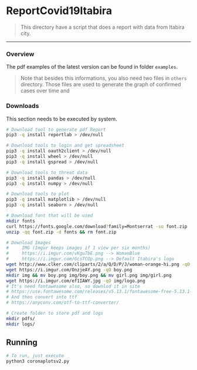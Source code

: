 # ReportCovid19Itabira

>  This directory have a script that does a report with data from Itabira city.

---

### Overview

The pdf examples of the latest version can be found in folder `examples`.

> Note that besides this informations, you also need two files in `others` directory. Those files are used to generate the graph of confirmed cases over time and 

### Downloads

This section needs to be executed by system.

```bash
# Download tool to generate pdf Report
pip3 -q install reportlab > /dev/null

# Download tools to login and get spreadsheet
pip3 -q install oauth2client > /dev/null
pip3 -q install wheel > /dev/null
pip3 -q install gspread > /dev/null

# Download tools to threat data
pip3 -q install pandas > /dev/null
pip3 -q install numpy > /dev/null

# Download tools to plot
pip3 -q install matplotlib > /dev/null
pip3 -q install seaborn > /dev/null

# Download font that will be used
mkdir fonts
curl https://fonts.google.com/download?family=Montserrat -so font.zip
unzip -qq font.zip -d fonts && rm font.zip

# Download Images
#     IMG (Imgur keeps images if 1 view per six months)
#     https://i.imgur.com/vKgu7bE.png --> WomanBlue
#     https://i.imgur.com/GcsTCOp.png --> Default Itabira's logo
wget http://www.clker.com/cliparts/2/a/Q/D/P/J/woman-orange-hi.png -qO girl.png
wget https://i.imgur.com/OnzjeAY.png -qO boy.png
mkdir img && mv boy.png img/boy.png && mv girl.png img/girl.png
wget https://i.imgur.com/ef1IAWY.jpg -qO img/logo.png
# It's need fontawesome also, so downlod it in site
# https://use.fontawesome.com/releases/v5.13.1/fontawesome-free-5.13.1-desktop.zip
# And then convert into ttf
# https://anyconv.com/otf-to-ttf-converter/

# Create folder to store pdf and logs
mkdir pdfs/
mkdir logs/
```

## Running

```bash
# To run, just execute
python3 coronaplotsv2.py
```
